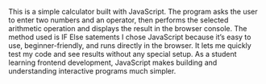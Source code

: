This is a simple calculator built with JavaScript.
The program asks the user to enter two numbers and an operator, then performs the selected arithmetic operation and displays the result in the browser console. 
The method used is IF Else satements 
I chose JavaScript because it’s easy to use, beginner-friendly, and runs directly in the browser.
It lets me quickly test my code and see results without any special setup.
As a student learning frontend development, JavaScript makes building and understanding interactive programs much simpler.
